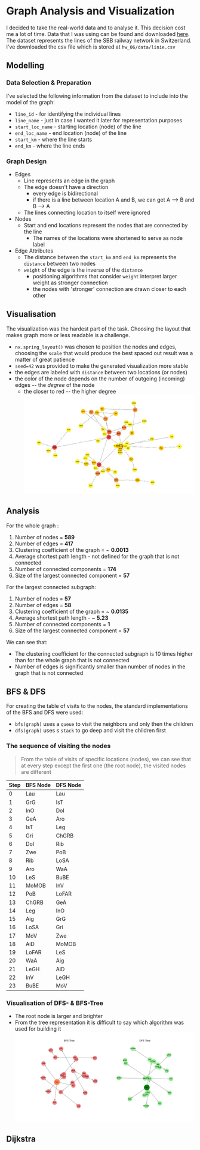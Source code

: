 # Graph Analysis and Visualization

I decided to take the real-world data and to analyse it. This decision cost me a lot of time. Data that I was using can be found and downloaded [here](https://data.sbb.ch/explore/dataset/linie/information/?location=7,47.67648,9.38232&basemap=00c4d6). The dataset represents the lines of the SBB railway network in Switzerland. I've downloaded the csv file which is stored at `hw_06/data/linie.csv`

## Modelling
### Data Selection & Preparation
I've selected the following information from the dataset to include into the model of the graph:
* `line_id` - for identifying the individual lines
* `line_name` - just in case I wanted it later for representation purposes
* `start_loc_name` - starting location (node) of the line
* `end_loc_name` - end location (node) of the line
* `start_km` - where the line starts
* `end_km` - where the line ends
### Graph Design
* Edges
  * Line represents an edge in the graph
  * The edge doesn't have a direction
    * every edge is bidirectional
    * if there is a line between location A and B, we can get A --> B and B --> A
  * The lines connecting location to itself were ignored
* Nodes
  * Start and end locations represent the nodes that are connected by the line
    * The names of the locations were shortened to serve as node label 
* Edge Attributes
  * The distance between the `start_km` and `end_km` represents the `distance` between two nodes
  * `weight` of the edge is the inverse of the `distance` 
    * positioning algorithms that consider `weight` interpret larger weight as stronger connection
    * the nodes with 'stronger' connection are drawn closer to each other

## Visualisation
The visualization was the hardest part of the task. Choosing the layout that makes graph more or less readable is a challenge.
* `nx.spring_layout()` was chosen to position the nodes and edges, choosing the `scale` that would produce the best spaced out result was a matter of great patience
* `seed=42` was provided to make the generated visualization more stable
* the edges are labeled with `distance` between two locations (or nodes)
* the color of the node depends on the number of outgoing (incoming) edges -- the _degree_ of the node
  * the closer to red -- the higher degree
![img.png](largest_connected_component.png)
## Analysis
For the whole graph :
1. Number of nodes = **589**
2. Number of edges = **417**
3. Clustering coefficient of the graph = ~ **0.0013**
4. Average shortest path length - not defined for the graph that is not connected
5. Number of connected components = **174**
6. Size of the largest connected component = **57**

For the largest connected subgraph:
1. Number of nodes = **57**
2. Number of edges = **58**
3. Clustering coefficient of the graph = ~ **0.0135**
4. Average shortest path length - ~ **5.23**
5. Number of connected components = **1**
6. Size of the largest connected component = **57**

We can see that:
* The clustering coefficient for the connected subgraph is 10 times higher than for the whole graph that is not connected
* Number of edges is significantly smaller than number of nodes in the graph that is not connected

## BFS & DFS
For creating the table of visits to the nodes, the standard implementations of the BFS and DFS were used:
* `bfs(graph)` uses a `queue` to visit the neighbors and only then the children
* `dfs(graph)` uses s `stack` to go deep and visit the children first
### The sequence of visiting the nodes
> From the table of visits of specific locations (nodes), we can see that at every step except the first one (the root node), the visited nodes are different

| Step | BFS Node | DFS Node |
|------|----------|----------|
| 0    | Lau      | Lau      |
| 1    | GrG      | IsT      |
| 2    | InO      | DoI      |
| 3    | GeA      | Aro      |
| 4    | IsT      | Leg      |
| 5    | Gri      | ChGRB    |
| 6    | DoI      | Rib      |
| 7    | Zwe      | PoB      |
| 8    | Rib      | LoSA     |
| 9    | Aro      | WaA      |
| 10   | LeS      | BuBE     |
| 11   | MoMOB    | InV      |
| 12   | PoB      | LoFAR    |
| 13   | ChGRB    | GeA      |
| 14   | Leg      | InO      |
| 15   | Aig      | GrG      |
| 16   | LoSA     | Gri      |
| 17   | MoV      | Zwe      |
| 18   | AiD      | MoMOB    |
| 19   | LoFAR    | LeS      |
| 20   | WaA      | Aig      |
| 21   | LeGH     | AiD      |
| 22   | InV      | LeGH     |
| 23   | BuBE     | MoV      |
### Visualisation of DFS- & BFS-Tree
* The root node is larger and brighter
* From the tree representation it is difficult to say which algorithm was used for building it
![img.png](bfs_dfs_tree.png)
## Dijkstra 

